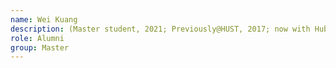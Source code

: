 ```yaml
---
name: Wei Kuang 
description: (Master student, 2021; Previously@HUST, 2017; now with Hubei Academy of Aerospace Technology, Wuhan)
role: Alumni
group: Master
---
```


